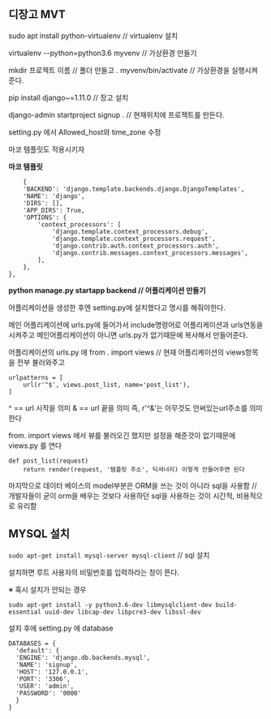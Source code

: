 ##  디장고 MVT

sudo apt install python-virtualenv // virtualenv 설치

virtualenv --python=python3.6 myvenv // 가상환경 만들기

mkdir 프로젝트 이름 // 폴더 만들고
. myvenv/bin/activate // 가상환경을 실행시켜준다.

pip install django~=1.11.0 // 장고 설치

django-admin startproject signup . // 현재위치에 프로젝트를 만든다.

setting.py 에서 Allowed_host와 time_zone 수정

마코 템플릿도 적용시키자

**마코 템플릿**

        {
        'BACKEND': 'django.template.backends.django.DjangoTemplates',
        'NAME': 'django',
        'DIRS': [],
        'APP_DIRS': True,
        'OPTIONS': {
            'context_processors': [
                'django.template.context_processors.debug',
                'django.template.context_processors.request',
                'django.contrib.auth.context_processors.auth',
                'django.contrib.messages.context_processors.messages',
            ],
        },
    },

**python manage.py startapp backend // 어플리케이션 만들기**

어플리케이션을 생성한 후엔 setting.py에 설치했다고 명시를 해줘야한다.

메인 어플리케이션에 urls.py에 들어가서 include명령어로 어플리케이션과 urls연동을 시켜주고 메인어플리케이션이 아니면 urls.py가 없기때문에 복사해서 만들어준다.

어플리케이션의 urls.py 에 
from . import views // 현재 어플리케이션의 views항목을 전부 불러와주고

    urlpatterns = [
        url(r'^$', views.post_list, name='post_list'),
    ]
^ == url 시작을 의미
& == url 끝을 의미
즉, r'^&'는 아무것도 안써있는url주소를 의미한다

from. import views 에서 뷰를 불러오긴 했지만 설정을 해준것이 없기때문에 
views.py 를 연다

    def post_list(request)
    	return render(request, '템플릿 주소', 딕셔너리) 이렇게 만들어주면 된다
  마지막으로 데이터 베이스의 model부분은 ORM을 쓰는 것이 아니라 sql을 사용함 // 개발자들이 굳이 orm을 배우는 것보다 사용하던 sql을 사용하는 것이 시간적, 비용적으로 유리함
  
## MYSQL 설치
`sudo apt-get install mysql-server mysql-client` // sql 설치

설치하면 루트 사용자의 비밀번호를 입력하라는 창이 뜬다.

※ 혹시 설치가 안되는 경우

    sudo apt-get install -y python3.6-dev libmysqlclient-dev build-essential uuid-dev libcap-dev libpcre3-dev libssl-dev

설치 후에
setting.py 에 database

    DATABASES = {  
      'default': {  
      'ENGINE': 'django.db.backends.mysql',  
      'NAME': 'signup',  
      'HOST': '127.0.0.1',  
      'PORT': '3306',  
      'USER': 'admin',  
      'PASSWORD': '0000'  
      }  
    }


<!--stackedit_data:
eyJoaXN0b3J5IjpbMjEzNDEwMTExNywtMTQ1NDcxOTMwOSwxMT
E5MjQ3NDU3LDEyNDQzNTY1MTAsNDMyMDg0NjY3LDIxMDg4MDE4
OTcsMTY5NzA5MTk2OCwtMzkxMjUwNDA3LC05OTgyOTUxNTgsLT
Q4MTM4MjY4M119
-->